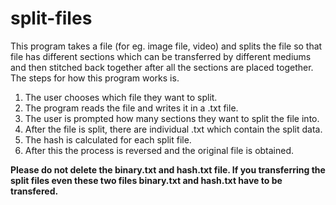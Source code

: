 # split-files
This program takes a file (for eg. image file, video) and splits the file so that file has different sections which can be transferred by different mediums and then stitched back together after all the sections are placed together.
The steps for how this program works is.
1. The user chooses which file they want to split.
2. The program reads the file and writes it in a .txt file.
3. The user is prompted how many sections they want to split the file into.
4. After the file is split, there are individual .txt which contain the split data.
5. The hash is calculated for each split file.
6. After this the process is reversed and the original file is obtained. 

<b> Please do not delete the binary.txt and hash.txt file. If you transferring the split files even these two files binary.txt and hash.txt have to be transfered. </b>
